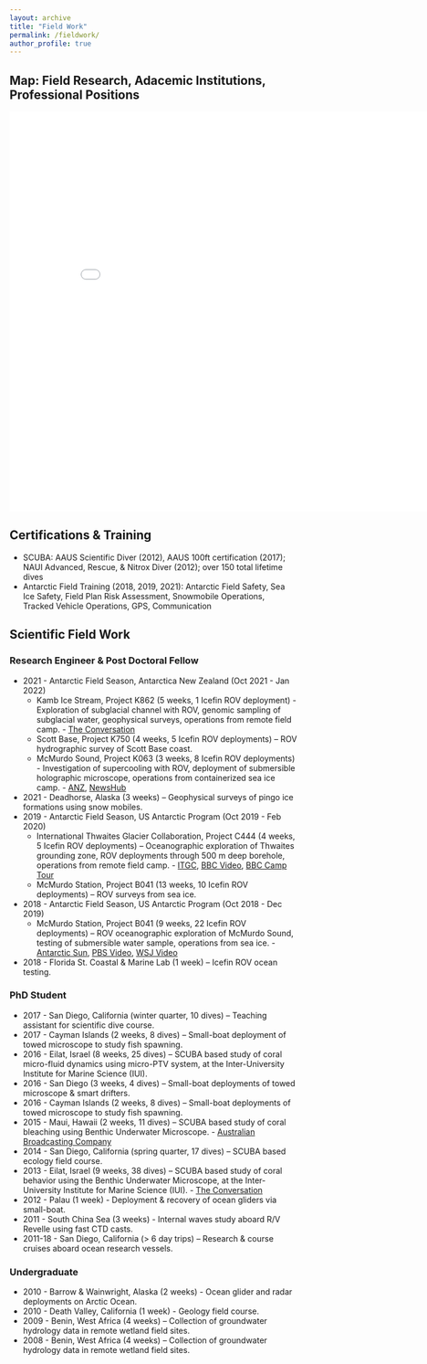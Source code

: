 ```yaml
---
layout: archive
title: "Field Work"
permalink: /fieldwork/
author_profile: true
---
```


## Map: Field Research, Adacemic Institutions, Professional Positions
<iframe src="/talkmap/map.html" height="700" width="850" style="border:none;"></iframe>

## Certifications & Training
* SCUBA: AAUS Scientific Diver (2012), AAUS 100ft certification (2017); NAUI Advanced, Rescue, & Nitrox Diver (2012); over 150 total lifetime dives
* Antarctic Field Training (2018, 2019, 2021): Antarctic Field Safety, Sea Ice Safety, Field Plan Risk Assessment, Snowmobile Operations, Tracked Vehicle Operations, GPS, Communication

## Scientific Field Work

### Research Engineer & Post Doctoral Fellow
* 2021 - Antarctic Field Season, Antarctica New Zealand (Oct 2021 - Jan 2022)
	* Kamb Ice Stream, Project K862 (5 weeks, 1 Icefin ROV deployment) - Exploration of subglacial channel with ROV, genomic sampling of subglacial water, geophysical surveys, operations from remote field camp. - [The Conversation](https://theconversation.com/exploring-antarcticas-hidden-under-ice-rivers-and-their-role-in-future-sea-level-rise-176456)
	* Scott Base, Project K750 (4 weeks, 5 Icefin ROV deployments) – ROV hydrographic survey of Scott Base coast.
	* McMurdo Sound, Project K063 (3 weeks, 8 Icefin ROV deployments) - Investigation of supercooling with ROV, deployment of submersible holographic microscope, operations from containerized sea ice camp. - [ANZ](https://www.antarcticanz.govt.nz/media/news/the-hippest-supercool-science-on-earth), [NewsHub](https://www.newshub.co.nz/home/technology/2022/01/kiwi-led-antarctic-hipsmi-project-hoped-to-help-with-climate-change-understanding.html)
* 2021 - Deadhorse, Alaska (3 weeks) – Geophysical surveys of pingo ice formations using snow mobiles. 
* 2019 - Antarctic Field Season, US Antarctic Program (Oct 2019 - Feb 2020)
	* International Thwaites Glacier Collaboration, Project C444 (4 weeks, 5 Icefin ROV deployments) – Oceanographic exploration of Thwaites grounding zone, ROV deployments through 500 m deep borehole, operations from remote field camp. - [ITGC](https://thwaitesglacier.org/projects/melt), [BBC Video](https://www.youtube.com/watch?v=f0AWsJ0cmLE), [BBC Camp Tour](https://www.bbc.com/news/av/science-environment-51333191)
	* McMurdo Station, Project B041 (13 weeks, 10 Icefin ROV deployments) – ROV surveys from sea ice.
* 2018 - Antarctic Field Season, US Antarctic Program (Oct 2018 - Dec 2019)
	* McMurdo Station, Project B041 (9 weeks, 22 Icefin ROV deployments) – ROV oceanographic exploration of McMurdo Sound, testing of submersible water sample, operations from sea ice. - [Antarctic Sun](https://antarcticsun.usap.gov/science/4396/), [PBS Video](https://www.pbs.org/video/exploring-antarcticas-threatened-glaciers-with-a-robot-ovte2f/), [WSJ Video](https://www.youtube.com/watch?v=uXA0AkcrNoo)
* 2018 - Florida St. Coastal & Marine Lab (1 week) – Icefin ROV ocean testing.

### PhD Student
* 2017 - San Diego, California (winter quarter, 10 dives) – Teaching assistant for scientific dive course.
* 2017 - Cayman Islands (2 weeks, 8 dives) – Small-boat deployment of towed microscope to study fish spawning. 
* 2016 - Eilat, Israel (8 weeks, 25 dives) – SCUBA based study of coral micro-fluid dynamics using micro-PTV system, at the Inter-University Institute for Marine Science (IUI). 
* 2016 - San Diego (3 weeks, 4 dives) – Small-boat deployments of towed microscope & smart drifters.
* 2016 - Cayman Islands (2 weeks, 8 dives) – Small-boat deployments of towed microscope to study fish spawning. 
* 2015 - Maui, Hawaii (2 weeks, 11 dives) – SCUBA based study of coral bleaching using Benthic Underwater Microscope. - [Australian Broadcasting Company](https://www.abc.net.au/news/2015-11-27/global-reef-bleaching-leaving-behind-coral-graveyards/6972150)
* 2014 - San Diego, California (spring quarter, 17 dives) – SCUBA based ecology field course.
* 2013 - Eilat, Israel (9 weeks, 38 dives) – SCUBA based study of coral behavior using the Benthic Underwater Microscope, at the Inter-University Institute for Marine Science (IUI). - [The Conversation](https://theconversation.com/underwater-microscope-provides-new-views-of-ocean-floor-sea-creatures-in-their-natural-setting-62265)
* 2012 - Palau (1 week) - Deployment & recovery of ocean gliders via small-boat.
* 2011 - South China Sea (3 weeks) - Internal waves study aboard R/V Revelle using fast CTD casts.
* 2011-18 - San Diego, California (> 6 day trips) – Research & course cruises aboard ocean research vessels.

### Undergraduate
* 2010 - Barrow & Wainwright, Alaska (2 weeks) - Ocean glider and radar deployments on Arctic Ocean.
* 2010 - Death Valley, California (1 week) - Geology field course.
* 2009 - Benin, West Africa (4 weeks) – Collection of groundwater hydrology data in remote wetland field sites. 
* 2008 - Benin, West Africa (4 weeks) – Collection of groundwater hydrology data in remote wetland field sites.

<!---
<html>
<head>
	<title>Leaflet debug page</title>
	<link rel="stylesheet" href="https://cdnjs.cloudflare.com/ajax/libs/leaflet/1.0.0-beta.2/leaflet.css" />
	<script src="https://cdnjs.cloudflare.com/ajax/libs/leaflet/1.0.0-beta.2/leaflet.js"></script>
	<meta name="viewport" content="width=device-width, initial-scale=1.0">
	<link rel="stylesheet" href="leaflet_dist/screen.css" />
	<link rel="stylesheet" href="leaflet_dist/MarkerCluster.css" />
	<link rel="stylesheet" href="leaflet_dist/MarkerCluster.Default.css" />
	<script src="leaflet_dist/leaflet.markercluster-src.js"></script>
	<script src="org-locations.js"></script>
</head>
<body>
	<div id="map"></div>
	<script type="text/javascript">
		var tiles = L.tileLayer('http://server.arcgisonline.com/ArcGIS/rest/services/World_Street_Map/MapServer/tile/{z}/{y}/{x}', {
          maxZoom: 18,
          attribution: 'Tiles &copy; Esri &mdash; Source: Esri, DeLorme, NAVTEQ, USGS, Intermap, iPC, NRCAN, Esri Japan, METI, Esri China (Hong Kong), Esri (Thailand), TomTom, 2012'
                }),
			latlng = L.latLng(30, 10);
		var map = L.map('map', {center: latlng, zoom: 0.7, layers: [tiles]});
		var markers = L.markerClusterGroup({
			showCoverageOnHover: false,
			maxClusterRadius: 80
			});
		for (var i = 0; i < addressPoints.length; i++) {
			var a = addressPoints[i];
			var title = a[0];
			var marker = L.marker(new L.LatLng(a[1], a[2]), { title: title });
			marker.bindPopup(title);
			markers.addLayer(marker);
		}
		map.addLayer(markers);
		map.zoomIn();
	</script>
</body>
</html>
--->
    
